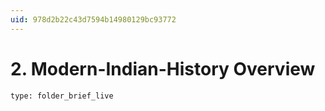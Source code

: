```yaml
---
uid: 978d2b22c43d7594b14980129bc93772
---
```


# 2. Modern-Indian-History Overview
 
```ccard
type: folder_brief_live
```
 
